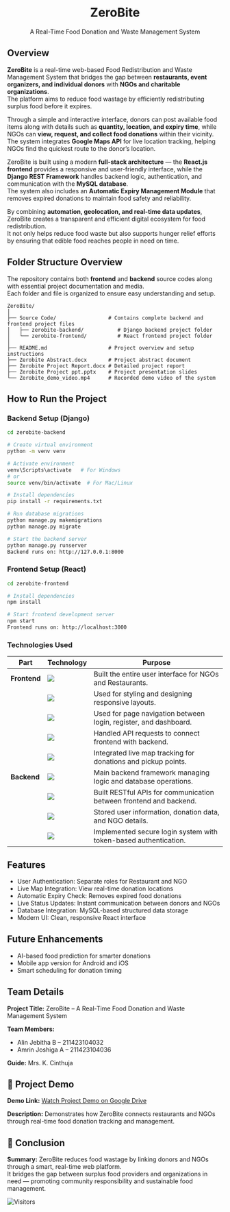 <h1 align="center">ZeroBite</h1>
<p align="center">A Real-Time Food Donation and Waste Management System</p>


## Overview
**ZeroBite** is a real-time web-based Food Redistribution and Waste Management System that bridges the gap between **restaurants, event organizers, and individual donors** with **NGOs and charitable organizations**.  
The platform aims to reduce food wastage by efficiently redistributing surplus food before it expires.

Through a simple and interactive interface, donors can post available food items along with details such as **quantity, location, and expiry time**, while NGOs can **view, request, and collect food donations** within their vicinity.  
The system integrates **Google Maps API** for live location tracking, helping NGOs find the quickest route to the donor’s location.

ZeroBite is built using a modern **full-stack architecture** — the **React.js frontend** provides a responsive and user-friendly interface, while the **Django REST Framework** handles backend logic, authentication, and communication with the **MySQL database**.  
The system also includes an **Automatic Expiry Management Module** that removes expired donations to maintain food safety and reliability.

By combining **automation, geolocation, and real-time data updates**, ZeroBite creates a transparent and efficient digital ecosystem for food redistribution.  
It not only helps reduce food waste but also supports hunger relief efforts by ensuring that edible food reaches people in need on time.

## Folder Structure Overview
The repository contains both **frontend** and **backend** source codes along with essential project documentation and media.  
Each folder and file is organized to ensure easy understanding and setup.

```
ZeroBite/
│
├── Source Code/                 # Contains complete backend and frontend project files
│   ├── zerobite-backend/           # Django backend project folder
│   └── zerobite-frontend/          # React frontend project folder
│
├── README.md                    # Project overview and setup instructions
├── Zerobite Abstract.docx       # Project abstract document
├── Zerobite Project Report.docx # Detailed project report
├── Zerobite Project ppt.pptx    # Project presentation slides
└── Zerobite_demo_video.mp4      # Recorded demo video of the system
```

## How to Run the Project

### Backend Setup (Django)
```bash
cd zerobite-backend

# Create virtual environment
python -m venv venv

# Activate environment
venv\Scripts\activate   # For Windows
# or
source venv/bin/activate  # For Mac/Linux

# Install dependencies
pip install -r requirements.txt

# Run database migrations
python manage.py makemigrations
python manage.py migrate

# Start the backend server
python manage.py runserver
Backend runs on: http://127.0.0.1:8000
```
### Frontend Setup (React)
```bash
cd zerobite-frontend

# Install dependencies
npm install

# Start frontend development server
npm start
Frontend runs on: http://localhost:3000
```
### Technologies Used
| **Part**     | **Technology**                                                                                          | **Purpose**                                        |
| ------------ | ------------------------------------------------------------------------------------------------------- | ------------------------------------------------------------------ |
| **Frontend** | <img src="https://img.shields.io/badge/React-blue?logo=react&logoColor=white" />                        | Built the entire user interface for NGOs and Restaurants.          |
|              | <img src="https://img.shields.io/badge/SCSS-pink?logo=sass&logoColor=white" />                          | Used for styling and designing responsive layouts.                 |
|              | <img src="https://img.shields.io/badge/React%20Router%20DOM-orange?logo=reactrouter&logoColor=white" /> | Used for page navigation between login, register, and dashboard.   |
|              | <img src="https://img.shields.io/badge/Axios-5A29E4?logo=axios&logoColor=white" />                      | Handled API requests to connect frontend with backend.             |
|              | <img src="https://img.shields.io/badge/Google%20Maps%20API-lightgrey?logo=googlemaps&logoColor=blue" /> | Integrated live map tracking for donations and pickup points.      |
| **Backend**  | <img src="https://img.shields.io/badge/Django-green?logo=django&logoColor=white" />                     | Main backend framework managing logic and database operations.     |
|              | <img src="https://img.shields.io/badge/Django%20REST%20Framework-red?logo=django&logoColor=white" />    | Built RESTful APIs for communication between frontend and backend. |
|              | <img src="https://img.shields.io/badge/MySQL-blue?logo=mysql&logoColor=white" />                        | Stored user information, donation data, and NGO details.           |
|              | <img src="https://img.shields.io/badge/JWT-orange?logo=jsonwebtokens&logoColor=white" />                | Implemented secure login system with token-based authentication.   |


## Features
- User Authentication: Separate roles for Restaurant and NGO
- Live Map Integration: View real-time donation locations
- Automatic Expiry Check: Removes expired food donations
- Live Status Updates: Instant communication between donors and NGOs
- Database Integration: MySQL-based structured data storage
- Modern UI: Clean, responsive React interface
  

## Future Enhancements
- AI-based food prediction for smarter donations
- Mobile app version for Android and iOS
- Smart scheduling for donation timing


## Team Details
**Project Title:** ZeroBite – A Real-Time Food Donation and Waste Management System

**Team Members:**  
- Alin Jebitha B – 211423104032  
- Amrin Joshiga A – 211423104036

**Guide:** Mrs. K. Cinthuja

## 🎥 Project Demo
**Demo Link:** [Watch Project Demo on Google Drive](https://drive.google.com/file/d/1fdRRJz4JECmPX2tRPfO3uw02Nh5NtvAM/view?usp=drive_link)  

**Description:** Demonstrates how ZeroBite connects restaurants and NGOs through real-time food donation tracking and management.

## 🧾 Conclusion
**Summary:** ZeroBite reduces food wastage by linking donors and NGOs through a smart, real-time web platform.  
It bridges the gap between surplus food providers and organizations in need — promoting community responsibility and sustainable food management.

![Visitors](https://komarev.com/ghpvc/?username=Alinjebi90&repo=ZeroBite&label=🍴%20Visitors&color=00c853&style=for-the-badge)
